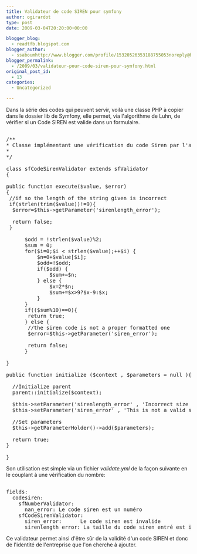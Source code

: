 ```yaml
---
title: Validateur de code SIREN pour symfony
author: ogirardot
type: post
date: 2009-03-04T20:20:00+00:00

blogger_blog:
  - readtfb.blogspot.com
blogger_author:
  - ssaboumhttp://www.blogger.com/profile/15320526353188755053noreply@blogger.com
blogger_permalink:
  - /2009/03/validateur-pour-code-siren-pour-symfony.html
original_post_id:
  - 13
categories:
  - Uncategorized

---
```

<!--more-->
Dans la série des codes qui peuvent servir, voilà une classe PHP à copier dans le dossier lib de Symfony, elle permet, via l'algorithme de Luhn, de vérifier si un Code SIREN est valide dans un formulaire.

<pre><br />/**<br />* Classe implémentant une vérification du code Siren par l'algorithme de Luhn<br />* <br />*/<br /><br />class sfCodeSirenValidator extends sfValidator<br />{<br /><br />public function execute($value, $error)<br />{<br /> //if so the length of the string given is incorrect<br /> if(strlen(trim($value))!=9){<br />  $error=$this-&gt;getParameter('sirenlength_error');<br /> <br />  return false;<br /> }<br /><br />      $odd = !strlen($value)%2;<br />      $sum = 0;<br />      for($i=0;$i &lt; strlen($value);++$i) {<br />          $n=0+$value[$i];<br />          $odd=!$odd;<br />          if($odd) {<br />              $sum+=$n;<br />          } else {<br />              $x=2*$n;<br />              $sum+=$x&gt;9?$x-9:$x;<br />          }<br />      }<br />      if(($sum%10)==0){<br />       return true;<br />      } else {<br />       //the siren code is not a proper formatted one<br />       $error=$this-&gt;getParameter('siren_error');<br />      <br />       return false;<br />      }<br /><br />}<br /><br />public function initialize ($context , $parameters = null ){<br /><br />  //Initialize parent<br />  parent::initialize($context);<br /><br />  $this-&gt;setParameter('sirenlength_error' , 'Incorrect size for a siren code ');<br />  $this-&gt;setParameter('siren_error' , 'This is not a valid siren code');<br /><br />  //Set parameters<br />  $this-&gt;getParameterHolder()-&gt;add($parameters);<br /><br />  return true;<br />}<br /><br />}<br /></pre>

Son utilisation est simple via un fichier <span style="font-style:italic;">validate.yml</span> de la façon suivante en le couplant à une vérification du nombre:



<pre><br />fields:<br />  codesiren:<br />    sfNumberValidator:<br />      nan_error: Le code siren est un numéro<br />    sfCodeSirenValidator:<br />      siren_error:      Le code siren est invalide<br />      sirenlength_error: La taille du code siren entré est incorrecte<br /></pre>

Ce validateur permet ainsi d'être sûr de la validité d'un code SIREN et donc de l'identité de l'entreprise que l'on cherche à ajouter.